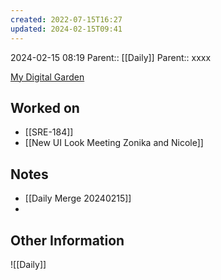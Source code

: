 ```yaml
---
created: 2022-07-15T16:27
updated: 2024-02-15T09:41
---
```

2024-02-15 08:19
Parent:: [[Daily]] 
Parent:: xxxx

[My Digital Garden](https://my-digital-garden-ten-inky.vercel.app/)

## Worked on

- [[SRE-184]]
- [[New UI Look Meeting Zonika and Nicole]]

## Notes

- [[Daily Merge 20240215]]
- 

## Other Information

![[Daily]]

